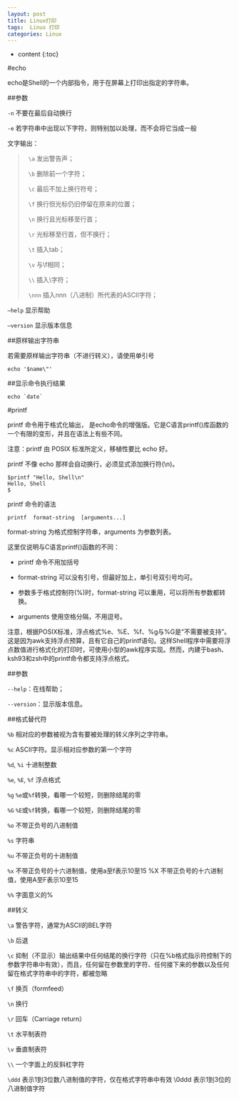 ```yaml
---
layout: post
title: Linux打印
tags:  Linux 打印
categories: Linux
---
```



* content
{:toc}

#echo

echo是Shell的一个内部指令，用于在屏幕上打印出指定的字符串。

##参数

`-n` 不要在最后自动换行

`-e` 若字符串中出现以下字符，则特别加以处理，而不会将它当成一般

文字输出：
>` \a` 发出警告声；
>
>` \b` 删除前一个字符；
>
>` \c` 最后不加上换行符号；
>
>` \f` 换行但光标仍旧停留在原来的位置；
>
>` \n` 换行且光标移至行首；
>
>` \r` 光标移至行首，但不换行；
>
>` \t` 插入tab；
>
>` \v` 与\f相同；
>
>` \\` 插入\字符；
>
>` \nnn` 插入nnn（八进制）所代表的ASCII字符；

`–help` 显示帮助

`–version` 显示版本信息

##原样输出字符串

若需要原样输出字符串（不进行转义），请使用单引号

    echo '$name\"'

##显示命令执行结果

    echo `date`

#printf

printf 命令用于格式化输出， 是echo命令的增强版。它是C语言printf()库函数的一个有限的变形，并且在语法上有些不同。

注意：printf 由 POSIX 标准所定义，移植性要比 echo 好。

printf 不像 echo 那样会自动换行，必须显式添加换行符(\n)。

    $printf "Hello, Shell\n"
    Hello, Shell
    $

printf 命令的语法

`printf  format-string  [arguments...]`

format-string 为格式控制字符串，arguments 为参数列表。

这里仅说明与C语言printf()函数的不同：

* printf 命令不用加括号

* format-string 可以没有引号，但最好加上，单引号双引号均可。

* 参数多于格式控制符(%)时，format-string 可以重用，可以将所有参数都转换。

* arguments 使用空格分隔，不用逗号。

注意，根据POSIX标准，浮点格式%e、%E、%f、%g与%G是“不需要被支持”。这是因为awk支持浮点预算，且有它自己的printf语句。这样Shell程序中需要将浮点数值进行格式化的打印时，可使用小型的awk程序实现。然而，内建于bash、ksh93和zsh中的printf命令都支持浮点格式。

##参数

`--help`：在线帮助；

`--version`：显示版本信息。

##格式替代符

`%b` 相对应的参数被视为含有要被处理的转义序列之字符串。

`%c` ASCII字符。显示相对应参数的第一个字符

`%d`, `%i` 十进制整数

`%e`, `%E`, `%f` 浮点格式

`%g` `%e`或`%f`转换，看哪一个较短，则删除结尾的零

`%G` `%E`或`%f`转换，看哪一个较短，则删除结尾的零

`%o` 不带正负号的八进制值

`%s` 字符串

`%u` 不带正负号的十进制值

`%x` 不带正负号的十六进制值，使用a至f表示10至15 %X 不带正负号的十六进制值，使用A至F表示10至15

`%%` 字面意义的%

##转义

`\a` 警告字符，通常为ASCII的BEL字符

`\b` 后退


`\c` 抑制（不显示）输出结果中任何结尾的换行字符（只在%b格式指示符控制下的参数字符串中有效），而且，任何留在参数里的字符、任何接下来的参数以及任何留在格式字符串中的字符，都被忽略

`\f` 换页（formfeed）

`\n` 换行

`\r` 回车（Carriage return）

`\t` 水平制表符

`\v` 垂直制表符

`\\` 一个字面上的反斜杠字符

`\ddd` 表示1到3位数八进制值的字符，仅在格式字符串中有效 \0ddd 表示1到3位的八进制值字符